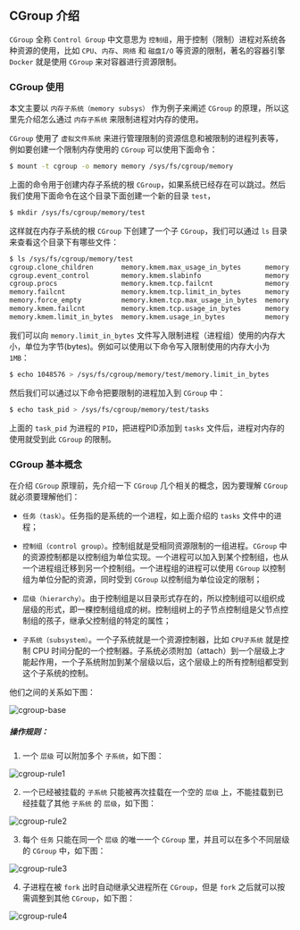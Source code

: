 ## CGroup 介绍

`CGroup` 全称 `Control Group` 中文意思为 `控制组`，用于控制（限制）进程对系统各种资源的使用，比如 `CPU`、`内存`、`网络` 和 `磁盘I/O` 等资源的限制，著名的容器引擎 `Docker` 就是使用 `CGroup` 来对容器进行资源限制。

### CGroup 使用

本文主要以 `内存子系统（memory subsys）` 作为例子来阐述 `CGroup` 的原理，所以这里先介绍怎么通过 `内存子系统` 来限制进程对内存的使用。

`CGroup` 使用了 `虚拟文件系统` 来进行管理限制的资源信息和被限制的进程列表等，例如要创建一个限制内存使用的 `CGroup` 可以使用下面命令：
```bash
$ mount -t cgroup -o memory memory /sys/fs/cgroup/memory
```
上面的命令用于创建内存子系统的根 `CGroup`，如果系统已经存在可以跳过。然后我们使用下面命令在这个目录下面创建一个新的目录 `test`，
```bash
$ mkdir /sys/fs/cgroup/memory/test
```
这样就在内存子系统的根 `CGroup` 下创建了一个子 `CGroup`，我们可以通过 `ls` 目录来查看这个目录下有哪些文件：
```bash
$ ls /sys/fs/cgroup/memory/test
cgroup.clone_children       memory.kmem.max_usage_in_bytes      memory.limit_in_bytes            memory.numa_stat            memory.use_hierarchy
cgroup.event_control        memory.kmem.slabinfo                memory.max_usage_in_bytes        memory.oom_control          notify_on_release
cgroup.procs                memory.kmem.tcp.failcnt             memory.memsw.failcnt             memory.pressure_level       tasks
memory.failcnt              memory.kmem.tcp.limit_in_bytes      memory.memsw.limit_in_bytes      memory.soft_limit_in_bytes
memory.force_empty          memory.kmem.tcp.max_usage_in_bytes  memory.memsw.max_usage_in_bytes  memory.stat
memory.kmem.failcnt         memory.kmem.tcp.usage_in_bytes      memory.memsw.usage_in_bytes      memory.swappiness
memory.kmem.limit_in_bytes  memory.kmem.usage_in_bytes          memory.move_charge_at_immigrate  memory.usage_in_bytes
```
我们可以向 `memory.limit_in_bytes` 文件写入限制进程（进程组）使用的内存大小，单位为字节(bytes)。例如可以使用以下命令写入限制使用的内存大小为 `1MB`：
```bash
$ echo 1048576 > /sys/fs/cgroup/memory/test/memory.limit_in_bytes
```
然后我们可以通过以下命令把要限制的进程加入到 `CGroup` 中：
```bash
$ echo task_pid > /sys/fs/cgroup/memory/test/tasks
```
上面的 `task_pid` 为进程的 `PID`，把进程PID添加到 `tasks` 文件后，进程对内存的使用就受到此 `CGroup` 的限制。

### CGroup 基本概念

在介绍 `CGroup` 原理前，先介绍一下 `CGroup` 几个相关的概念，因为要理解 `CGroup` 就必须要理解他们：

* `任务（task）`。任务指的是系统的一个进程，如上面介绍的 `tasks` 文件中的进程；

* `控制组（control group）`。控制组就是受相同资源限制的一组进程。`CGroup` 中的资源控制都是以控制组为单位实现。一个进程可以加入到某个控制组，也从一个进程组迁移到另一个控制组。一个进程组的进程可以使用 `CGroup` 以控制组为单位分配的资源，同时受到 `CGroup` 以控制组为单位设定的限制；

* `层级（hierarchy）`。由于控制组是以目录形式存在的，所以控制组可以组织成层级的形式，即一棵控制组组成的树。控制组树上的子节点控制组是父节点控制组的孩子，继承父控制组的特定的属性；

* `子系统（subsystem）`。一个子系统就是一个资源控制器，比如 `CPU子系统` 就是控制 CPU 时间分配的一个控制器。子系统必须附加（attach）到一个层级上才能起作用，一个子系统附加到某个层级以后，这个层级上的所有控制组都受到这个子系统的控制。

他们之间的关系如下图：

![cgroup-base](https://raw.githubusercontent.com/liexusong/linux-source-code-analyze/master/images/cgroup-base.png)

##### 操作规则：

1. 一个 `层级` 可以附加多个 `子系统`，如下图：

![cgroup-rule1](https://raw.githubusercontent.com/liexusong/linux-source-code-analyze/master/images/cgroup-rule1.jpeg)

2. 一个已经被挂载的 `子系统` 只能被再次挂载在一个空的 `层级` 上，不能挂载到已经挂载了其他 `子系统` 的 `层级`，如下图：

![cgroup-rule2](https://raw.githubusercontent.com/liexusong/linux-source-code-analyze/master/images/cgroup-rule2.jpeg)

3. 每个 `任务` 只能在同一个 `层级` 的唯一一个 `CGroup` 里，并且可以在多个不同层级的 `CGroup` 中，如下图：

![cgroup-rule3](https://raw.githubusercontent.com/liexusong/linux-source-code-analyze/master/images/cgroup-rule3.jpeg)

4. 子进程在被 `fork` 出时自动继承父进程所在 `CGroup`，但是 `fork` 之后就可以按需调整到其他 `CGroup`，如下图：

![cgroup-rule4](https://raw.githubusercontent.com/liexusong/linux-source-code-analyze/master/images/cgroup-rule4.jpeg)

